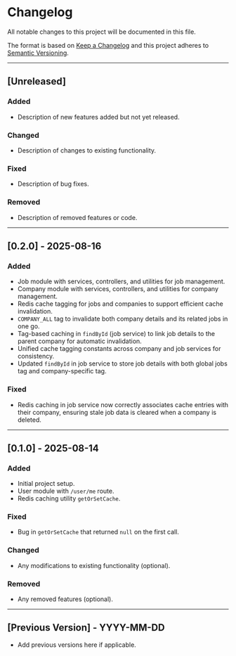 # Changelog

All notable changes to this project will be documented in this file.

The format is based on [Keep a Changelog](https://keepachangelog.com/en/1.0.0/) and
this project adheres to [Semantic Versioning](https://semver.org/spec/v2.0.0.html).

---

## [Unreleased]
### Added
- Description of new features added but not yet released.

### Changed
- Description of changes to existing functionality.

### Fixed
- Description of bug fixes.

### Removed
- Description of removed features or code.

---

## [0.2.0] - 2025-08-16
### Added
- Job module with services, controllers, and utilities for job management.
- Company module with services, controllers, and utilities for company management.
- Redis cache tagging for jobs and companies to support efficient cache invalidation.
- `COMPANY_ALL` tag to invalidate both company details and its related jobs in one go.
- Tag-based caching in `findById` (job service) to link job details to the parent company for automatic invalidation.
- Unified cache tagging constants across company and job services for consistency.
- Updated `findById` in job service to store job details with both global jobs tag and company-specific tag.

### Fixed
- Redis caching in job service now correctly associates cache entries with their company, ensuring stale job data is cleared when a company is deleted.

---

## [0.1.0] - 2025-08-14
### Added
- Initial project setup.
- User module with `/user/me` route.
- Redis caching utility `getOrSetCache`.


### Fixed
- Bug in `getOrSetCache` that returned `null` on the first call.

### Changed
- Any modifications to existing functionality (optional).

### Removed
- Any removed features (optional).

---

## [Previous Version] - YYYY-MM-DD
- Add previous versions here if applicable.
